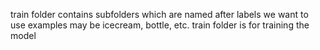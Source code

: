 train folder contains subfolders which are named after labels we want to use
examples may be icecream, bottle, etc.
train folder is for training the model
